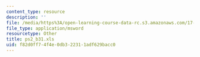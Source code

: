 ```yaml
---
content_type: resource
description: ''
file: /media/https%3A/open-learning-course-data-rc.s3.amazonaws.com/17-872-quantitative-research-in-political-science-and-public-policy-spring-2004/f82d0ff74f4e0db322311adf629bacc0_ps2_b31.xls
file_type: application/msword
resourcetype: Other
title: ps2_b31.xls
uid: f82d0ff7-4f4e-0db3-2231-1adf629bacc0
---
```

